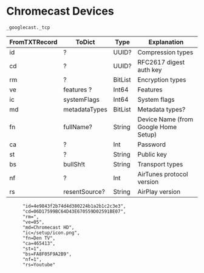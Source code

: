 # Chromecast Devices

`_googlecast._tcp`

| FromTXTRecord | ToDict                  | Type    | Explanation               |
|---------------|-------------------------|---------|---------------------------|
| id            | ?        | UUID? | Compression types         |
| cd            | ?    | UUID? | RFC2617 digest auth key   |
| rm            | ?         | BitList | Encryption types          |
| ve            | features ?               | Int64   | Features                  |
| ic            | systemFlags             | Int64   | System flags              |
| md            | metadataTypes           | BitList | Metadata types?            |
| fn            | fullName?             | String  | Device Name (from Google Home Setup)              |
| ca            | ?                | Int | Password                  |
| st            | ?               | String  | Public key                |
| bs            | bullSh!t          | String  | Transport types           |
| nf            | ? | Int  | AirTunes protocol version |
| rs            | resentSource?          | String  | AirPlay version           |


```
      "id=4e9843f2b74d4d380224b1a2b1c2c3e3",
      "cd=06D17599BC64D43E670559D02591BE07",
      "rm=",
      "ve=05",
      "md=Chromecast HD",
      "ic=/setup/icon.png",
      "fn=Den TV",
      "ca=465413",
      "st=1",
      "bs=FA8F05F9A2B9",
      "nf=1",
      "rs=Youtube"
```